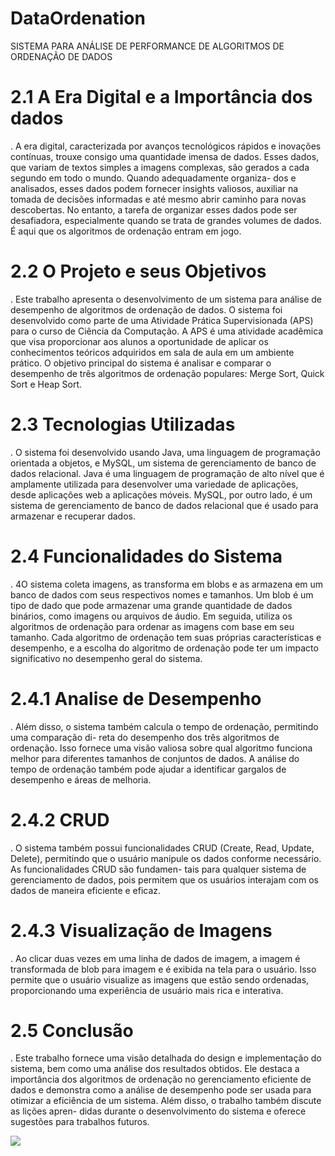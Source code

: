 # DataOrdenation
 SISTEMA PARA ANÁLISE DE PERFORMANCE DE ALGORITMOS DE ORDENAÇÃO DE DADOS

# 2.1   A Era Digital e a Importância dos dados
.
A era digital, caracterizada por avanços tecnológicos rápidos e inovações contínuas, trouxe consigo uma quantidade imensa de dados. Esses dados, que variam de textos simples a imagens complexas, são gerados a cada segundo em todo o mundo. Quando adequadamente organiza- dos e analisados, esses dados podem fornecer insights valiosos, auxiliar na tomada de decisões informadas e até mesmo abrir caminho para novas descobertas. No entanto, a tarefa de organizar esses dados pode ser desafiadora, especialmente quando se trata de grandes volumes de dados. É aqui que os algoritmos de ordenação entram em jogo.
# 2.2   O Projeto e seus Objetivos
.
Este trabalho apresenta o desenvolvimento de um sistema para análise de desempenho de algoritmos de ordenação de dados. O sistema foi desenvolvido como parte de uma Atividade Prática Supervisionada (APS) para o curso de Ciência da Computação. A APS é uma atividade acadêmica que visa proporcionar aos alunos a oportunidade de aplicar os conhecimentos teóricos adquiridos em sala de aula em um ambiente prático. O objetivo principal do sistema é analisar e comparar o desempenho de três algoritmos de ordenação populares: Merge Sort, Quick Sort e Heap Sort.
# 2.3   Tecnologias Utilizadas
.
O sistema foi desenvolvido usando Java, uma linguagem de programação orientada a objetos, e MySQL, um sistema de gerenciamento de banco de dados relacional. Java é uma linguagem de programação de alto nível que é amplamente utilizada para desenvolver uma variedade de aplicações, desde aplicações web a aplicações móveis. MySQL, por outro lado, é um sistema de gerenciamento de banco de dados relacional que é usado para armazenar e recuperar dados.
# 2.4   Funcionalidades do Sistema
.
4O sistema coleta imagens, as transforma em blobs e as armazena em um banco de dados com seus respectivos nomes e tamanhos. Um blob é um tipo de dado que pode armazenar uma grande quantidade de dados binários, como imagens ou arquivos de áudio. Em seguida, utiliza os algoritmos de ordenação para ordenar as imagens com base em seu tamanho. Cada algoritmo de ordenação tem suas próprias características e desempenho, e a escolha do algoritmo de ordenação pode ter um impacto significativo no desempenho geral do sistema.
# 2.4.1   Analise de Desempenho
.
Além disso, o sistema também calcula o tempo de ordenação, permitindo uma comparação di- reta do desempenho dos três algoritmos de ordenação. Isso fornece uma visão valiosa sobre qual algoritmo funciona melhor para diferentes tamanhos de conjuntos de dados. A análise do tempo de ordenação também pode ajudar a identificar gargalos de desempenho e áreas de melhoria.
# 2.4.2   CRUD
.
O sistema também possui funcionalidades CRUD (Create, Read, Update, Delete), permitindo que o usuário manipule os dados conforme necessário. As funcionalidades CRUD são fundamen- tais para qualquer sistema de gerenciamento de dados, pois permitem que os usuários interajam com os dados de maneira eficiente e eficaz.
# 2.4.3   Visualização de Imagens
.
Ao clicar duas vezes em uma linha de dados de imagem, a imagem é transformada de blob para imagem e é exibida na tela para o usuário. Isso permite que o usuário visualize as imagens que estão sendo ordenadas, proporcionando uma experiência de usuário mais rica e interativa.
# 2.5   Conclusão
.
Este trabalho fornece uma visão detalhada do design e implementação do sistema, bem como uma análise dos resultados obtidos. Ele destaca a importância dos algoritmos de ordenação no gerenciamento eficiente de dados e demonstra como a análise de desempenho pode ser usada para otimizar a eficiência de um sistema. Além disso, o trabalho também discute as lições apren- didas durante o desenvolvimento do sistema e oferece sugestões para trabalhos futuros.

<img src="images/Interface Gráfica/tela.png">

